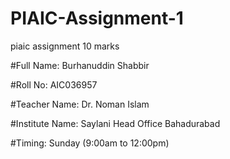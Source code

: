 # PIAIC-Assignment-1
piaic assignment 10 marks


#Full Name: Burhanuddin Shabbir

#Roll No: AIC036957

#Teacher Name: Dr. Noman Islam

#Institute Name: Saylani Head Office Bahadurabad

#Timing: Sunday (9:00am to 12:00pm)
